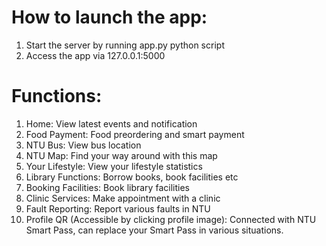 # How to launch the app:
1. Start the server by running app.py python script
2. Access the app via 127.0.0.1:5000

# Functions:
1. Home: View latest events and notification
2. Food Payment: Food preordering and smart payment
3. NTU Bus: View bus location
4. NTU Map: Find your way around with this map
5. Your Lifestyle: View your lifestyle statistics
6. Library Functions: Borrow books, book facilities etc
7. Booking Facilities: Book library facilities
8. Clinic Services: Make appointment with a clinic
9. Fault Reporting: Report various faults in NTU
10. Profile QR (Accessible by clicking profile image): Connected with NTU Smart Pass, can replace your Smart Pass in various situations.
